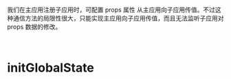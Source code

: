 <br>

我们在主应用注册子应用时，可配置 props 属性 从主应用向子应用传值。不过这种通信方法的局限性很大，只能实现主应用向子应用传值，而且无法监听子应用对 props 数据的修改。

<br>

# initGlobalState
